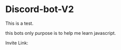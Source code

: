 # Discord-bot-V2

This is a test.

this bots only purpose is to help me learn javascript.

Invite Link:

